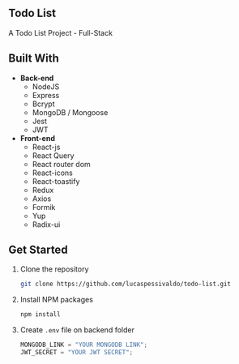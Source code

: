 ## Todo List

A Todo List Project - Full-Stack

## Built With

- **Back-end**
  - NodeJS
  - Express
  - Bcrypt
  - MongoDB / Mongoose
  - Jest
  - JWT
- **Front-end**
  - React-js
  - React Query
  - React router dom
  - React-icons
  - React-toastify
  - Redux
  - Axios
  - Formik
  - Yup
  - Radix-ui

## Get Started

1. Clone the repository
   ```sh
   git clone https://github.com/lucaspessivaldo/todo-list.git
   ```

2. Install NPM packages
   ```sh
   npm install
   ```

3. Create `.env` file on backend folder
   ```js
   MONGODB_LINK = "YOUR MONGODB LINK";
   JWT_SECRET = "YOUR JWT SECRET";
   ```

